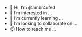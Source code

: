 - 👋 Hi, I’m @ambr4ufed
- 👀 I’m interested in ...
- 🌱 I’m currently learning ...
- 💞️ I’m looking to collaborate on ...
- 📫 How to reach me ...

<!---
ambr4ufed/ambr4ufed is a ✨ special ✨ repository because its `README.md` (this file) appears on your GitHub profile.
You can click the Preview link to take a look at your changes.
--->
